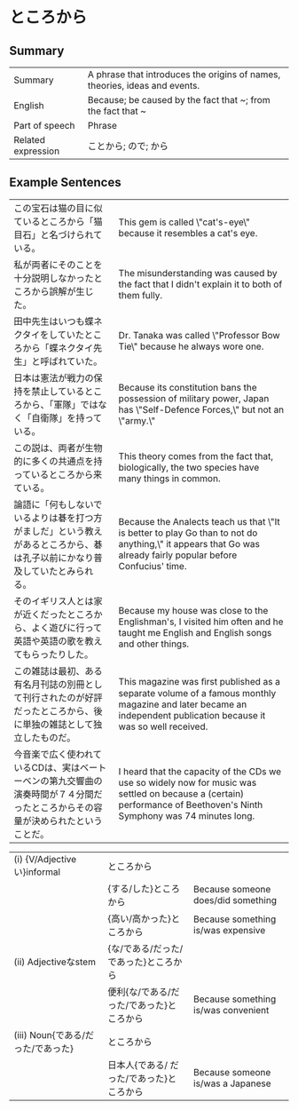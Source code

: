 # ところから

## Summary

<table><tr>   <td>Summary</td>   <td>A phrase that introduces the origins of names, theories, ideas and events.</td></tr><tr>   <td>English</td>   <td>Because; be caused by the fact that ~; from the fact that ~</td></tr><tr>   <td>Part of speech</td>   <td>Phrase</td></tr><tr>   <td>Related expression</td>   <td>ことから; ので; から</td></tr></table>

## Example Sentences

<table><tr>   <td>この宝石は猫の目に似ているところから「猫目石」と名づけられている。</td>   <td>This gem is called \"cat's-eye\" because it resembles a cat's eye.</td></tr><tr>   <td>私が両者にそのことを十分説明しなかったところから誤解が生じた。</td>   <td>The misunderstanding was caused by the fact that I didn't explain it to both of them fully.</td></tr><tr>   <td>田中先生はいつも蝶ネクタイをしていたところから「蝶ネクタイ先生」と呼ばれていた。</td>   <td>Dr. Tanaka was called \"Professor Bow Tie\" because he always wore one.</td></tr><tr>   <td>日本は憲法が戦力の保持を禁止しているところから、「軍隊」ではなく「自衛隊」を持っている。</td>   <td>Because its constitution bans the possession of military power, Japan has \"Self-Defence Forces,\" but not an \"army.\"</td></tr><tr>   <td>この説は、両者が生物的に多くの共通点を持っているところから来ている。</td>   <td>This theory comes from the fact that, biologically, the two species have many things in common.</td></tr><tr>   <td>論語に「何もしないでいるよりは碁を打つ方がましだ」という教えがあるところから、碁は孔子以前にかなり普及していたとみられる。</td>   <td>Because the Analects teach us that \"It is better to play Go than to not do anything,\" it appears that Go was already fairly popular before Confucius' time.</td></tr><tr>   <td>そのイギリス人とは家が近くだったところから、よく遊びに行って英語や英語の歌を教えてもらったりした。</td>   <td>Because my house was close to the Englishman's, I visited him often and he taught me English and English songs and other things.</td></tr><tr>   <td>この雑誌は最初、ある有名月刊誌の別冊として刊行されたのが好評だったところから、後に単独の雑誌として独立したものだ。</td>   <td>This magazine was ﬁrst published as a separate volume of a famous monthly magazine and later became an independent publication because it was so well received.</td></tr><tr>   <td>今音楽で広く使われているCDは、実はベートーベンの第九交響曲の演奏時間が７４分間だったところからその容量が決められたということだ。</td>   <td>I heard that the capacity of the CDs we use so widely now for music was settled on because a (certain) performance of Beethoven's Ninth Symphony was 74 minutes long.</td></tr></table>

<table class="table"><tbody><tr class="tr head"><td class="td"><span class="numbers">(i)</span> <span class="bold">{V/Adjectiveい}informal</span></td><td class="td"><span class="concept">ところから</span></td><td class="td"></td></tr><tr class="tr"><td class="td"></td><td class="td"><span>{する/した}</span><span class="concept">ところから</span></td><td class="td"><span>Because someone does/did something</span></td></tr><tr class="tr"><td class="td"></td><td class="td"><span>{高い/高かった}</span><span class="concept">ところから</span></td><td class="td"><span>Because something is/was expensive</span></td></tr><tr class="tr head"><td class="td"><span class="numbers">(ii)</span> <span class="bold">Adjectiveなstem</span></td><td class="td"><span>{な/である/だった/であった}</span><span class="concept">ところから</span></td><td class="td"></td></tr><tr class="tr"><td class="td"></td><td class="td"><span>便利{な/である/だった/であった}</span><span class="concept">ところから</span></td><td class="td"><span>Because something is/was convenient</span></td></tr><tr class="tr head"><td class="td"><span class="numbers">(iii)</span> <span class="bold">Noun{である/だった/であった}</span></td><td class="td"><span class="concept">ところから</span></td><td class="td"></td></tr><tr class="tr"><td class="td"></td><td class="td"><span>日本人{である/ だった/であった}</span><span class="concept">ところから</span></td><td class="td"><span>Because someone is/was a Japanese</span></td></tr></tbody></table>

